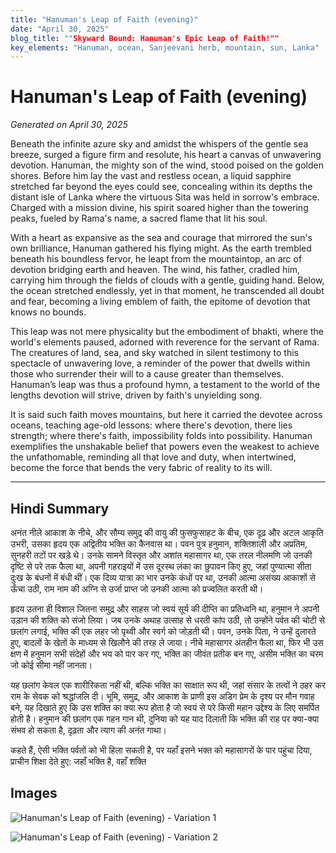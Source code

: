 ```yaml
---
title: "Hanuman's Leap of Faith (evening)"
date: "April 30, 2025"
blog_title: ""Skyward Bound: Hanuman's Epic Leap of Faith!""
key_elements: "Hanuman, ocean, Sanjeevani herb, mountain, sun, Lanka"
---
```


# Hanuman's Leap of Faith (evening)

*Generated on April 30, 2025*

Beneath the infinite azure sky and amidst the whispers of the gentle sea breeze, surged a figure firm and resolute, his heart a canvas of unwavering devotion. Hanuman, the mighty son of the wind, stood poised on the golden shores. Before him lay the vast and restless ocean, a liquid sapphire stretched far beyond the eyes could see, concealing within its depths the distant isle of Lanka where the virtuous Sita was held in sorrow's embrace. Charged with a mission divine, his spirit soared higher than the towering peaks, fueled by Rama's name, a sacred flame that lit his soul.

With a heart as expansive as the sea and courage that mirrored the sun's own brilliance, Hanuman gathered his flying might. As the earth trembled beneath his boundless fervor, he leapt from the mountaintop, an arc of devotion bridging earth and heaven. The wind, his father, cradled him, carrying him through the fields of clouds with a gentle, guiding hand. Below, the ocean stretched endlessly, yet in that moment, he transcended all doubt and fear, becoming a living emblem of faith, the epitome of devotion that knows no bounds.

This leap was not mere physicality but the embodiment of bhakti, where the world's elements paused, adorned with reverence for the servant of Rama. The creatures of land, sea, and sky watched in silent testimony to this spectacle of unwavering love, a reminder of the power that dwells within those who surrender their will to a cause greater than themselves. Hanuman’s leap was thus a profound hymn, a testament to the world of the lengths devotion will strive, driven by faith's unyielding song.

It is said such faith moves mountains, but here it carried the devotee across oceans, teaching age-old lessons: where there's devotion, there lies strength; where there's faith, impossibility folds into possibility. Hanuman exemplifies the unshakable belief that powers even the weakest to achieve the unfathomable, reminding all that love and duty, when intertwined, become the force that bends the very fabric of reality to its will.

---

## Hindi Summary

अनंत नीले आकाश के नीचे, और सौम्य समुद्र की वायु की फुसफुसाहट के बीच, एक दृढ़ और अटल आकृति उभरी, उसका हृदय एक अद्वितीय भक्ति का कैनवास था। पवन पुत्र हनुमान, शक्तिशाली और अप्रतिम, सुनहरी तटों पर खड़े थे। उनके सामने विस्तृत और अशांत महासागर था, एक तरल नीलमणि जो उनकी दृष्टि से परे तक फैला था, अपनी गहराइयों में उस दूरस्थ लंका का छुपावन किए हुए, जहां पुण्यात्मा सीता दुःख के बंधनों में बंधी थीं। एक दिव्य यात्रा का भार उनके कंधों पर था, उनकी आत्मा असंख्य आकाशों से ऊँचा उठी, राम नाम की अग्नि से उर्जा प्राप्त जो उनकी आत्मा को प्रज्वलित करती थी।

हृदय उतना ही विशाल जितना समुद्र और साहस जो स्वयं सूर्य की दीप्ति का प्रतिध्वनि था, हनुमान ने अपनी उड़ान की शक्ति को संजो लिया। जब उनके अथाह उत्साह से धरती कांप उठी, तो उन्होंने पर्वत की चोटी से छलांग लगाई, भक्ति की एक लहर जो पृथ्वी और स्वर्ग को जोड़ती थी। पवन, उनके पिता, ने उन्हें दुलारते हुए, बादलों के खेतों के माध्यम से खिलौने की तरह ले जाया। नीचे महासागर अंतहीन फैला था, फिर भी उस क्षण में हनुमान सभी संदेहों और भय को पार कर गए, भक्ति का जीवंत प्रतीक बन गए, असीम भक्ति का चरम जो कोई सीमा नहीं जानता।

यह छलांग केवल एक शारीरिकता नहीं थी, बल्कि भक्ति का साक्षात रूप थी, जहां संसार के तत्वों ने ठहर कर राम के सेवक को श्रद्धांजलि दी। भूमि, समुद्र, और आकाश के प्राणी इस अडिग प्रेम के दृश्य पर मौन गवाह बने, यह दिखाते हुए कि उस शक्ति का क्या रूप होता है जो स्वयं से परे किसी महान उद्देश्य के लिए समर्पित होती है। हनुमान की छलांग एक गहन गान थी, दुनिया को यह याद दिलाती कि भक्ति की राह पर क्या-क्या संभव हो सकता है, दृढ़ता और त्याग की अनंत गाथा।

कहते हैं, ऐसी भक्ति पर्वतों को भी हिला सकती है, पर यहाँ इसने भक्त को महासागरों के पार पहुंचा दिया, प्राचीन शिक्षा देते हुए: जहाँ भक्ति है, वहाँ शक्ति

## Images

![Hanuman's Leap of Faith (evening) - Variation 1](https://oaidalleapiprodscus.blob.core.windows.net/private/org-J70Xqapa45MPR5XAo7pBs9K6/user-t32ELGEj2UVajMpjeMSrxF1Z/img-tyypG6SnuocVC6bQ8gOmQr10.png?st=2025-04-30T11%3A50%3A35Z&se=2025-04-30T13%3A50%3A35Z&sp=r&sv=2024-08-04&sr=b&rscd=inline&rsct=image/png&skoid=cc612491-d948-4d2e-9821-2683df3719f5&sktid=a48cca56-e6da-484e-a814-9c849652bcb3&skt=2025-04-30T00%3A05%3A07Z&ske=2025-05-01T00%3A05%3A07Z&sks=b&skv=2024-08-04&sig=vZIcntsuu/yaK3dRhHlLDigl0SQWpN3b9l1jW3S7Q3c%3D)

![Hanuman's Leap of Faith (evening) - Variation 2](https://oaidalleapiprodscus.blob.core.windows.net/private/org-J70Xqapa45MPR5XAo7pBs9K6/user-t32ELGEj2UVajMpjeMSrxF1Z/img-V1DzpGjP7la5D4s3mk8EvIPI.png?st=2025-04-30T11%3A50%3A59Z&se=2025-04-30T13%3A50%3A59Z&sp=r&sv=2024-08-04&sr=b&rscd=inline&rsct=image/png&skoid=cc612491-d948-4d2e-9821-2683df3719f5&sktid=a48cca56-e6da-484e-a814-9c849652bcb3&skt=2025-04-29T23%3A20%3A43Z&ske=2025-04-30T23%3A20%3A43Z&sks=b&skv=2024-08-04&sig=C24TPbso7pWySD3BWbQ5f0kBA%2BK0wh8Q8lHxR7YC0OM%3D)
